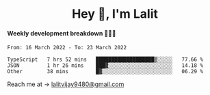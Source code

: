 <h1 align="center">Hey 👋, I'm Lalit</h1>

#### Weekly development breakdown 👨🏻‍💻
<!--START_SECTION:waka-->

```text
From: 16 March 2022 - To: 23 March 2022

TypeScript   7 hrs 52 mins   ███████████████████▒░░░░░   77.66 %
JSON         1 hr 26 mins    ███▓░░░░░░░░░░░░░░░░░░░░░   14.18 %
Other        38 mins         █▓░░░░░░░░░░░░░░░░░░░░░░░   06.29 %
```

<!--END_SECTION:waka-->

Reach me at → lalitvijay9480@gmail.com
